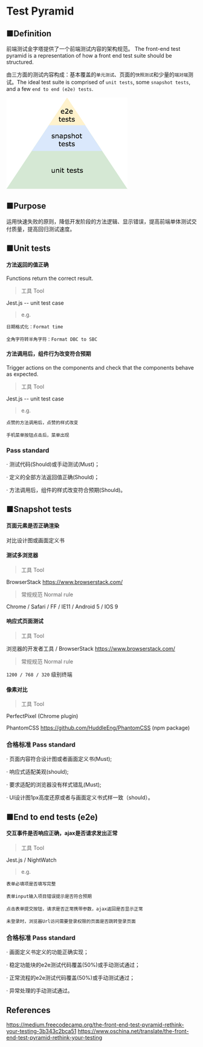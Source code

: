 # Test Pyramid 

## ■Definition
前端测试金字塔提供了一个前端测试内容的架构规范。
The front-end test pyramid is a representation of how a front end test suite should be structured.

由三方面的测试内容构成：基本覆盖的````单元测试````、页面的````快照测试````和少量的````端对端````测试。The ideal test suite is comprised of ````unit tests````, some ````snapshot tests````, and a few ````end to end (e2e) tests````.


![test pyramid](/assets/images/test-pyramid.png)

## ■Purpose
运用快速失败的原则，降低开发阶段的方法逻辑、显示错误，提高前端单体测试交付质量，提高回归测试速度。


## ■Unit tests

#### 方法返回的值正确
Functions return the correct result.

> 工具 Tool

Jest.js -- unit test case

> e.g. 

    日期格式化：Format time 
     
    全角字符转半角字符：Format DBC to SBC
      
#### 方法调用后，组件行为改变符合预期

Trigger actions on the components and check that the components behave as expected.

> 工具 Tool

Jest.js -- unit test case

> e.g. 

    点赞的方法调用后，点赞的样式改变
     
    手机菜单按钮点击后，菜单出现

### Pass standard

· 测试代码(Should)或手动测试(Must)；

· 定义的全部方法返回值正确(Should)；

· 方法调用后，组件的样式改变符合预期(Should)。


## ■Snapshot tests


#### 页面元素是否正确渲染

对比设计图或画面定义书


#### 测试多浏览器

> 工具 Tool

BrowserStack https://www.browserstack.com/

> 常规规范 Normal rule

Chrome / Safari / FF / IE11 / Android 5 / IOS 9

#### 响应式页面测试

> 工具 Tool

浏览器的开发者工具 /
BrowserStack https://www.browserstack.com/

> 常规规范 Normal rule
 
````1200 / 768 / 320```` 级别终端

#### 像素对比

> 工具 Tool

PerfectPixel (Chrome plugin)    

PhantomCSS https://github.com/HuddleEng/PhantomCSS (npm package)


### 合格标准 Pass standard

· 页面内容符合设计图或者画面定义书(Must);

· 响应式适配美观(should);

· 要求适配的浏览器没有样式错乱(Must);

· UI设计图1px高度还原或者与画面定义书式样一致（should）。


## ■End to end tests (e2e)



#### 交互事件是否响应正确，ajax是否请求发出正常

> 工具 Tool

Jest.js / NightWatch

> e.g. 

    表单必填项是否填写完整

    表单input输入项目错误提示是否符合预期

    点击表单提交按钮，请求是否正常携带参数，ajax返回是否显示正常
    
    未登录时，浏览器Url访问需要登录权限的页面是否跳转登录页面


### 合格标准 Pass standard

· 画面定义书定义的功能正确实现；

· 稳定功能块的e2e测试代码覆盖(50%)或手动测试通过；

· 正常流程的e2e测试代码覆盖(50%)或手动测试通过；

· 异常处理的手动测试通过。


## References

https://medium.freecodecamp.org/the-front-end-test-pyramid-rethink-your-testing-3b343c2bca51
https://www.oschina.net/translate/the-front-end-test-pyramid-rethink-your-testing